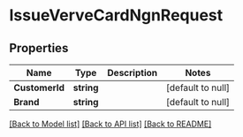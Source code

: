 # IssueVerveCardNgnRequest

## Properties
Name | Type | Description | Notes
------------ | ------------- | ------------- | -------------
**CustomerId** | **string** |  | [default to null]
**Brand** | **string** |  | [default to null]

[[Back to Model list]](../README.md#documentation-for-models) [[Back to API list]](../README.md#documentation-for-api-endpoints) [[Back to README]](../README.md)

